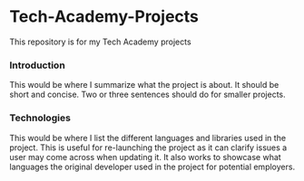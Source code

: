 # Tech-Academy-Projects
This repository is for my Tech Academy projects

### Introduction
This would be where I summarize what the project is about. It should be short and concise. Two or three sentences should do for smaller projects.

### Technologies
This would be where I list the different languages and libraries used in the project. This is useful for re-launching the project as it can clarify issues a user may come across when updating it. It also works to showcase what languages the original developer used in the project for potential employers.
